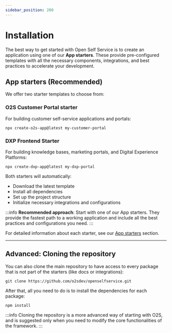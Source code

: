 ```yaml
---
sidebar_position: 200
---
```


# Installation

The best way to get started with Open Self Service is to create an application using one of our **App starters**. These provide pre-configured templates with all the necessary components, integrations, and best practices to accelerate your development.

## App starters (Recommended)

We offer two starter templates to choose from:

### O2S Customer Portal starter
For building customer self-service applications and portals:

```shell
npx create-o2s-app@latest my-customer-portal
```

### DXP Frontend Starter
For building knowledge bases, marketing portals, and Digital Experience Platforms:

```shell
npx create-dxp-app@latest my-dxp-portal
```

Both starters will automatically:
- Download the latest template
- Install all dependencies
- Set up the project structure
- Initialize necessary integrations and configurations

:::info
**Recommended approach**: Start with one of our App starters. They provide the fastest path to a working application and include all the best practices and configurations you need.
:::

For detailed information about each starter, see our [App starters](/docs/starters/overview) section.

---

## Advanced: Cloning the repository

You can also clone the main repository to have access to every package that is not part of the starters (like docs or integrations):

```shell
git clone https://github.com/o2sdev/openselfservice.git
```

After that, all you need to do is to install the dependencies for each package:

```shell
npm install
```

:::info
Cloning the repository is a more advanced way of starting with O2S, and is suggested only when you need to modify the core functionalities of the framework.
:::
